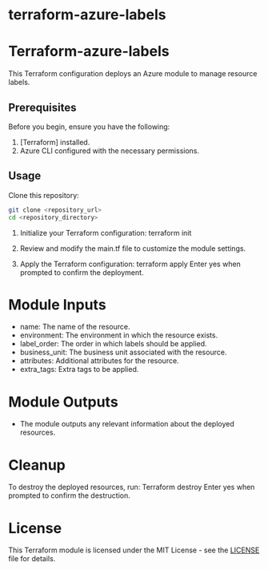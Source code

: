 # terraform-azure-labels
# Terraform-azure-labels
This Terraform configuration deploys an Azure module to manage resource labels.

## Prerequisites

Before you begin, ensure you have the following:

1. [Terraform] installed.
2. Azure CLI configured with the necessary permissions.

## Usage

Clone this repository:

   ```bash
   git clone <repository_url>
   cd <repository_directory>
```
1.	Initialize your Terraform configuration:
terraform init

2.	Review and modify the main.tf file to customize the module settings.
3.	Apply the Terraform configuration:
terraform apply
Enter yes when prompted to confirm the deployment.


# Module Inputs
- name: The name of the resource.
- environment: The environment in which the resource exists.
- label_order: The order in which labels should be applied.
- business_unit: The business unit associated with the resource.
- attributes: Additional attributes for the resource.
- extra_tags: Extra tags to be applied.


# Module Outputs
- The module outputs any relevant information about the deployed resources.

# Cleanup
To destroy the deployed resources, run:
Terraform destroy 
Enter yes when prompted to confirm the destruction.

 # License
 This Terraform module is licensed under the MIT License - see the [LICENSE]( https://github.com/opz0/terraform-azure-labels/blob/README/LICENSE.txt) file for details.

